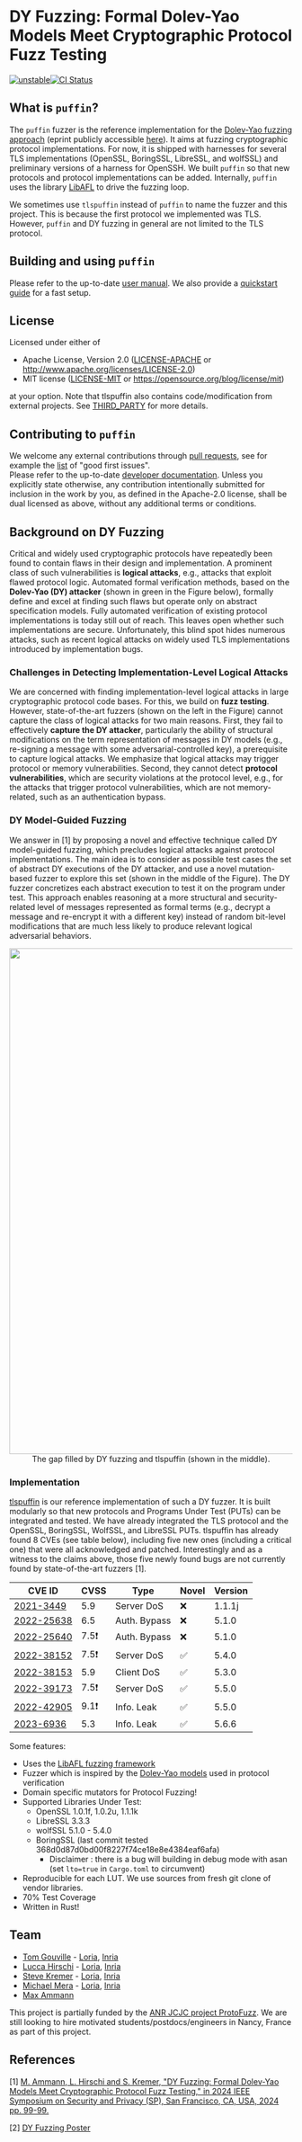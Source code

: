 # DY Fuzzing: Formal Dolev-Yao Models Meet Cryptographic Protocol Fuzz Testing

[![unstable](http://badges.github.io/stability-badges/dist/unstable.svg)](http://github.com/badges/stability-badges)[![CI Status](https://img.shields.io/github/actions/workflow/status/tlspuffin/tlspuffin/on-pr-merged.yml?branch=main&style=flat-square&label=CI)](https://github.com/tlspuffin/tlspuffin/actions/workflows/on-pr-merged.yml)

## What is `puffin`?

The `puffin` fuzzer is the reference implementation for the [Dolev-Yao fuzzing approach](https://www.computer.org/csdl/pds/api/csdl/proceedings/download-article/1Ub234bjuWA/pdf) (eprint publicly accessible [here](https://eprint.iacr.org/2023/57)).
It aims at fuzzing cryptographic protocol implementations. For now, it is shipped with harnesses for several TLS implementations (OpenSSL, BoringSSL, LibreSSL, and wolfSSL) and
preliminary versions of a harness for OpenSSH. We built `puffin` so that new protocols and protocol implementations can be added.
Internally, `puffin` uses the library [LibAFL](https://aflplus.plus/libafl-book/) to drive the fuzzing loop.

We sometimes use `tlspuffin` instead of `puffin` to name the fuzzer and this project. This is because the first protocol we implemented was TLS. However, `puffin` and DY fuzzing in general are not limited to the TLS protocol.

## Building and using `puffin`
Please refer to the up-to-date [user manual](https://tlspuffin.github.io/docs/overview).
We also provide a [quickstart guide](https://tlspuffin.github.io/docs/guides/quickstart) for a fast setup.

## License

Licensed under either of

* Apache License, Version 2.0
  ([LICENSE-APACHE](LICENSE-APACHE) or http://www.apache.org/licenses/LICENSE-2.0)
* MIT license
  ([LICENSE-MIT](LICENSE-MIT) or https://opensource.org/blog/license/mit)

at your option.
Note that tlspuffin also contains code/modification from external projects. See [THIRD_PARTY](THIRD_PARTY) for more details.

## Contributing to `puffin`
We welcome any external contributions through [pull requests](https://github.com/tlspuffin/tlspuffin/pulls), see for example the [list](https://github.com/tlspuffin/tlspuffin/issues?q=is%3Aissue%20state%3Aopen%20(label%3A%22help%20wanted%22%20OR%20label%3A%22good%20first%20issue%22%20)%20) of "good first issues".  
Please refer to the up-to-date [developer documentation](https://tlspuffin.github.io/docs/overview).
Unless you explicitly state otherwise, any contribution intentionally submitted
for inclusion in the work by you, as defined in the Apache-2.0 license, shall be
dual licensed as above, without any additional terms or conditions.


## Background on DY Fuzzing
Critical and widely used cryptographic protocols have repeatedly been found to contain flaws in their design and implementation. A prominent class of such vulnerabilities is **logical attacks**, e.g., attacks that exploit flawed protocol logic. Automated formal verification methods, based on the **Dolev-Yao (DY) attacker** (shown in green in the Figure below), formally define and excel at finding such flaws but operate only on abstract specification models. Fully automated verification of existing protocol implementations is today still out of reach. This leaves open whether such implementations are secure. Unfortunately, this blind spot hides numerous attacks, such as recent logical attacks on widely used TLS implementations introduced by implementation bugs.

### Challenges in Detecting Implementation-Level Logical Attacks

We are concerned with finding implementation-level logical attacks in large cryptographic protocol code bases. For this, we build on **fuzz testing**. However, state-of-the-art fuzzers (shown on the left in the Figure) cannot capture the class of logical attacks for two main reasons. First, they fail to effectively **capture the DY attacker**, particularly the ability of structural modifications on the term representation of messages in DY models (e.g., re-signing a message with some adversarial-controlled key), a prerequisite to capture logical attacks. We emphasize that logical attacks may trigger protocol or memory vulnerabilities. Second, they cannot detect **protocol vulnerabilities**, which are security violations at the protocol level, e.g., for the attacks that trigger protocol vulnerabilities, which are not memory-related, such as an authentication bypass.

###  DY Model-Guided Fuzzing

We answer in [1] by proposing a novel and effective technique called DY model-guided fuzzing, which precludes logical attacks against protocol implementations. The main idea is to consider as possible test cases the set of abstract DY executions of the DY attacker, and use a novel mutation-based fuzzer to explore this set (shown in the middle of the Figure). The DY fuzzer concretizes each abstract execution to test it on the program under test. This approach enables reasoning at a more structural and security-related level of messages represented as formal terms (e.g., decrypt a message and re-encrypt it with a different key) instead of random bit-level modifications that are much less likely to produce relevant logical adversarial behaviors.


<center><img src="https://tlspuffin.github.io/assets/images/DYF_illustrations-7f3ce4e536a9e941373f30a7de1e1b94.png " width="900"></center>
<center>The gap filled by DY fuzzing and tlspuffin (shown in the middle).</center>


### Implementation

[tlspuffin](https://github.com/tlspuffin/tlspuffin) is our reference implementation of such a DY fuzzer. It is built modularly so that new protocols and Programs Under Test (PUTs) can be integrated and tested. We have already integrated the TLS protocol and the OpenSSL, BoringSSL, WolfSSL, and LibreSSL PUTs. tlspuffin has already found 8 CVEs (see table below), including five new ones (including a critical one) that were all acknowledged and patched.
Interestingly and as a witness to the claims above,
those five newly found bugs are not currently found by state-of-the-art fuzzers [1].


| CVE ID                                                             | CVSS | Type         | Novel                                   | Version   |
|--------------------------------------------------------------------|-----|--------------|-----------------------------------------|---------|
| [2021-3449](https://www.cve.org/CVERecord?id=CVE-2021-3449)        | 5.9 | Server DoS | ❌                                       | 1.1.1j   |
| [2022-25638](https://www.cve.org/CVERecord?id=CVE-2022-25638)      | 6.5 | Auth. Bypass | ❌                                       | 5.1.0   |
| [2022-25640](https://www.cve.org/CVERecord?id=CVE-2022-25640)      | ️7.5❗ | Auth. Bypass | ❌                                      | 5.1.0     |
| [2022-38152](https://www.cve.org/CVERecord?id=CVE-2022-38152)      | 7.5❗ | Server DoS | ✅                                       | 5.4.0     |
| [2022-38153](https://www.cve.org/CVERecord?id=CVE-2022-38153)      | 5.9 | Client DoS | ✅ | 5.3.0     |
| [2022-39173](https://www.cve.org/CVERecord?id=CVE-2022-39173)      | 7.5❗ | Server DoS | ✅ | 5.5.0    |
| [2022-42905](https://www.cve.org/CVERecord?id=CVE-2022-42905)      | 9.1❗ | Info. Leak | ✅ | 5.5.0   |
| [2023-6936](https://www.cve.org/CVERecord?id=CVE-2023-6936)      | 5.3 | Info. Leak | ✅ | 5.6.6     |


Some features:
* Uses the [LibAFL fuzzing framework](https://github.com/AFLplusplus/LibAFL)
* Fuzzer which is inspired by the [Dolev-Yao models](https://en.wikipedia.org/wiki/Dolev%E2%80%93Yao_model) used in protocol verification
* Domain specific mutators for Protocol Fuzzing!
* Supported Libraries Under Test:
  * OpenSSL 1.0.1f, 1.0.2u, 1.1.1k
  * LibreSSL 3.3.3
  * wolfSSL 5.1.0 - 5.4.0
  * BoringSSL (last commit tested 368d0d87d0bd00f8227f74ce18e8e4384eaf6afa)
    - Disclaimer : there is a bug will building in debug mode with asan (set `lto=true` in `Cargo.toml` to circumvent)
* Reproducible for each LUT. We use sources from fresh git clone of vendor libraries.
* 70% Test Coverage
* Written in Rust!



## Team

- [Tom Gouville](https://github.com/aeyno) - [Loria](https://www.loria.fr), [Inria](https://www.inria.fr)
- [Lucca Hirschi](https://members.loria.fr/LHirschi/) - [Loria](https://www.loria.fr), [Inria](https://www.inria.fr)
- [Steve Kremer](https://members.loria.fr/SKremer/) - [Loria](https://www.loria.fr), [Inria](https://www.inria.fr)
- [Michael Mera](https://github.com/michaelmera) - [Loria](https://www.loria.fr), [Inria](https://www.inria.fr)
- [Max Ammann](https://github.com/maxammann)

This project is partially funded by the [ANR JCJC project ProtoFuzz](https://project.inria.fr/protofuzz/).
We are still looking to hire motivated students/postdocs/engineers in Nancy, France as part of this project.

## References

[1] [M. Ammann, L. Hirschi and S. Kremer, "DY Fuzzing: Formal Dolev-Yao Models Meet Cryptographic Protocol Fuzz Testing," in 2024 IEEE Symposium on Security and Privacy (SP), San Francisco, CA, USA, 2024 pp. 99-99.](https://www.computer.org/csdl/pds/api/csdl/proceedings/download-article/1Ub234bjuWA/pdf)

[2] [DY Fuzzing Poster](https://tlspuffin.github.io/assets/files/SP24_Poster-f90cdd5b2df492a64fa18089c98a7b2e.pdf)
